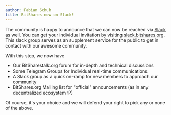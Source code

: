 ```yaml
---
author: Fabian Schuh
title: BitShares now on Slack!
---
```


The community is happy to announce that we can now be reached via [Slack](http://bitshares2.slack.com) as well. You can get your individual invitation by visiting [slack.bitshares.org](http://slack.bitshares.org). This slack group serves as an supplement service for the public to get in contact with our awesome community.

<!--more-->

With this step, we now have

* Our BitSharestalk.org forum for in-depth and technical discussions
* Some Telegram Groups for Individual real-time communications
* A Slack group as a quick on-ramp for new members to approach our community
* BitShares.org Mailing list for "official" announcements (as in any decentralized ecosystem :P)

Of course, it's your choice and we will defend your right to pick any or none of the above.

